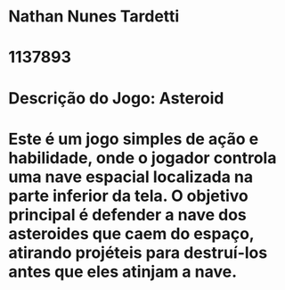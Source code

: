 # Nathan Nunes Tardetti
# 1137893
# Descrição do Jogo: Asteroid
# Este é um jogo simples de ação e habilidade, onde o jogador controla uma nave espacial localizada na parte inferior da tela. O objetivo principal é defender a nave dos asteroides que caem do espaço, atirando projéteis para destruí-los antes que eles atinjam a nave.
